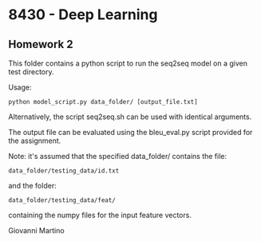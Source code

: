 # 8430 - Deep Learning #
## Homework 2 ##

This folder contains a python script to run the seq2seq model on a given test directory. 

Usage: 

	python model_script.py data_folder/ [output_file.txt]

Alternatively, the script seq2seq.sh can be used with identical arguments. 


The output file can be evaluated using the bleu_eval.py script provided for the assignment. 


Note: it's assumed that the specified data_folder/ contains the file: 

	data_folder/testing_data/id.txt

and the folder: 

	data_folder/testing_data/feat/

containing the numpy files for the input feature vectors. 


Giovanni Martino
